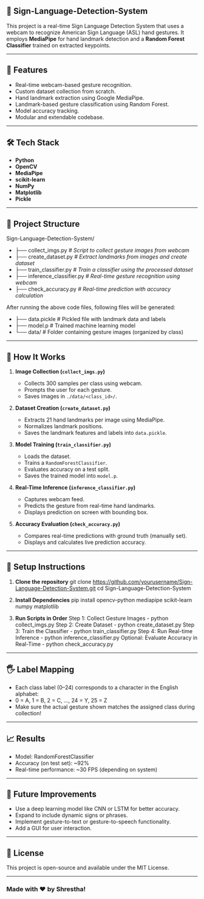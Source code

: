 ## 🤟 Sign-Language-Detection-System
 
This project is a real-time Sign Language Detection System that uses a webcam to recognize American Sign Language (ASL) hand gestures. It employs **MediaPipe** for hand landmark detection and a **Random Forest Classifier** trained on extracted keypoints.

---

## 📌 Features

- Real-time webcam-based gesture recognition.
- Custom dataset collection from scratch.
- Hand landmark extraction using Google MediaPipe.
- Landmark-based gesture classification using Random Forest.
- Model accuracy tracking.
- Modular and extendable codebase.

---

## 🛠️ Tech Stack

- **Python**
- **OpenCV**
- **MediaPipe**
- **scikit-learn**
- **NumPy**
- **Matplotlib**
- **Pickle**

---

## 📁 Project Structure

Sign-Language-Detection-System/
- ├── collect_imgs.py *# Script to collect gesture images from webcam*
- ├── create_dataset.py *# Extract landmarks from images and create dataset*
- ├── train_classifier.py *# Train a classifier using the processed dataset*
- ├── inference_classifier.py *# Real-time gesture recognition using webcam*
- ├── check_accuracy.py *# Real-time prediction with accuracy calculation*

After running the above code files, following files will be generated:
- ├── data.pickle # Pickled file with landmark data and labels
- ├── model.p # Trained machine learning model
- └── data/ # Folder containing gesture images (organized by class)

---

## 🧠 How It Works

1. **Image Collection (`collect_imgs.py`)**
   - Collects 300 samples per class using webcam.
   - Prompts the user for each gesture.
   - Saves images in `./data/<class_id>/`.

2. **Dataset Creation (`create_dataset.py`)**
   - Extracts 21 hand landmarks per image using MediaPipe.
   - Normalizes landmark positions.
   - Saves the landmark features and labels into `data.pickle`.

3. **Model Training (`train_classifier.py`)**
   - Loads the dataset.
   - Trains a `RandomForestClassifier`.
   - Evaluates accuracy on a test split.
   - Saves the trained model into `model.p`.

4. **Real-Time Inference (`inference_classifier.py`)**
   - Captures webcam feed.
   - Predicts the gesture from real-time hand landmarks.
   - Displays prediction on screen with bounding box.

5. **Accuracy Evaluation (`check_accuracy.py`)**
   - Compares real-time predictions with ground truth (manually set).
   - Displays and calculates live prediction accuracy.

---

## 🧪 Setup Instructions

1. **Clone the repository**
git clone https://github.com/yourusername/Sign-Language-Detection-System.git
cd Sign-Language-Detection-System

2. **Install Dependencies**
pip install opencv-python mediapipe scikit-learn numpy matplotlib

3. **Run Scripts in Order**
Step 1: Collect Gesture Images - python collect_imgs.py
Step 2: Create Dataset - python create_dataset.py
Step 3: Train the Classifier - python train_classifier.py
Step 4: Run Real-time Inference - python inference_classifier.py
Optional: Evaluate Accuracy in Real-Time - python check_accuracy.py

--- 

## 🖐️ Label Mapping
- Each class label (0–24) corresponds to a character in the English alphabet:
- 0 = A, 1 = B, 2 = C, ..., 24 = Y, 25 = Z
- Make sure the actual gesture shown matches the assigned class during collection!

---

## 📈 Results

- Model: RandomForestClassifier
- Accuracy (on test set): ~92% 
- Real-time performance: ~30 FPS (depending on system)

---

## 🚀 Future Improvements

- Use a deep learning model like CNN or LSTM for better accuracy.
- Expand to include dynamic signs or phrases.
- Implement gesture-to-text or gesture-to-speech functionality.
- Add a GUI for user interaction.

---

## 📄 License
This project is open-source and available under the MIT License.

---

### Made with ❤️ by Shrestha!






